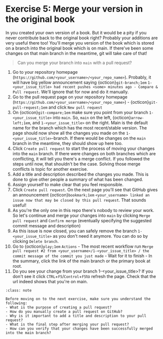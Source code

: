 # Exercise 5: Merge your version in the original book

In [](./004.md) you created your own version of a book. But it would be a pity if you never contribute back to the original book right? Probably your additions are very useful there too! You'll merge you version of the book which is stored on a branch into the original book which is on main. If there've been some changes on that main branch in the meantime, git will take care of that!

> Can you merge your branch into `main` with a pull request?

1. Go to your repository homepage (`https://github.com/<your_username>/<your_repo_name>`). Probably, it will have big yellow announcement saying {octicon}`git-branch;1em` `1-<your_issue_title> had recent pushes <some> minutes ago - Compare & Pull request`. We'll ignore that for now and do it manually.
2. Go to the pull request page on your repository homepage (`https://github.com/<your_username>/<your_repo_name>`) - {octicon}`git-pull-request;1em` and click `New pull request`
3. On {octicon}`git-compare;1em` make sure you point from your branch `1-<your_issue_title>` into `main`. So, `main` on the left, {octicon}`arrow-left;1em`, and `1-<your_issue_title>` on the right. Main is the default name for the branch which has the most recent/stable version. The page should now show all the changes you made on the `1-<your_issue_title>`-branch. If there would be changes on the `main` branch in the meantime, they should show up here too.
4. Click `Create pull request` to start the process of moving your changes into the `main` branch. If there were changes on both branches which are conflicting, it will tell you there's a merge conflict. If you followed the steps until now, that shouldn't be the case. Solving those merge conflicts is topic for another exercise.
5. Add a title and description described the changes you made. This is done to give other people a summary of what has been changed.
6. Assign yourself to make clear that you feel responsible.
7. Click `Create pull request`. On the next page you'll see that GitHub gives an announcement {octicon}`bookmark;1em` `<your_username> linked an issue now that may be closed by this pull request`. That sounds useful!
8. As you're the only one in this repo there's nobody to review your work. So let's continue and merge your changes into `main` by clicking `Merge pull request` and `Confirm merge` (eventually specifying the suggested commit message and description)
9. As this issue is now closed, you can safely remove the branch `1-<your_issue_title>` as you don't need it anymore. You can do so by clicking `Delete branch`.
10. Go to {octicon}`play;1em` `Actions` - The most recent workflow run `Merge pull request #2 from <your_username>/1-<your_issue_title> / the commit message of the commit you just made` - Wait for it to finish - In the summary, click the link of the main branch or the primary book at root.
11. Do you see your change from your branch 1-<your_issue_title>? If you don't see it click `CTRL`+`F5`/`Control`+`F5`to refresh the page. Check that the url indeed shows that you're on main.

```{admonition} Check your understanding
:class: note

Before moving on to the next exercise, make sure you understand the following:
- What is the purpose of creating a pull request?
- How do you manually create a pull request on GitHub?
- Why is it important to add a title and description to your pull request?
- What is the final step after merging your pull request?
- How can you verify that your changes have been successfully merged into the main branch?
```